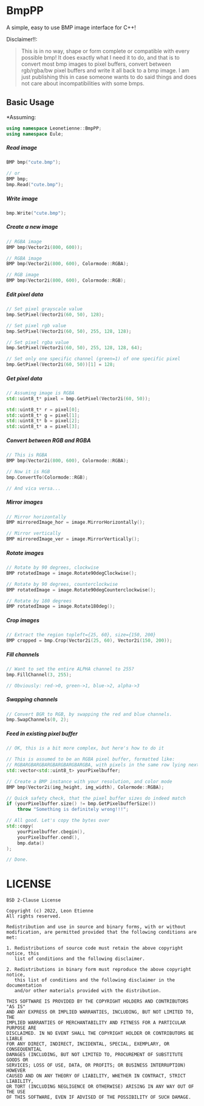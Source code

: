 # BmpPP
A simple, easy to use BMP image interface for C++!

Disclaimer!!:
> This is in no way, shape or form complete or compatible with every possible bmp!
> It does exactly what I need it to do, and that is to convert most bmp images to pixel buffers, convert between rgb/rgba/bw pixel buffers and write it all back to a bmp image.
> I am just publishing this in case someone wants to do said things and does not care about incompatibilities with some bmps.
 
## Basic Usage
*Assuming:
```c++
using namespace Leonetienne::BmpPP;
using namespace Eule;
```

##### Read image
```c++
BMP bmp("cute.bmp");

// or
BMP bmp;
bmp.Read("cute.bmp");
```

##### Write image
```c++
bmp.Write("cute.bmp");
```

##### Create a new image
```c++
// RGBA image
BMP bmp(Vector2i(800, 600));

// RGBA image
BMP bmp(Vector2i(800, 600), Colormode::RGBA);

// RGB image
BMP bmp(Vector2i(800, 600), Colormode::RGB);
```

##### Edit pixel data
```c++
// Set pixel grayscale value
bmp.SetPixel(Vector2i(60, 50), 128);

// Set pixel rgb value
bmp.SetPixel(Vector2i(60, 50), 255, 128, 128);

// Set pixel rgba value
bmp.SetPixel(Vector2i(60, 50), 255, 128, 128, 64);

// Set only one specific channel (green=1) of one specific pixel
bmp.GetPixel(Vector2i(60, 50))[1] = 128;
```

##### Get pixel data
```c++
// Assuming image is RGBA
std::uint8_t* pixel = bmp.GetPixel(Vector2i(60, 50));

std::uint8_t* r = pixel[0];
std::uint8_t* g = pixel[1];
std::uint8_t* b = pixel[2];
std::uint8_t* a = pixel[3];
```

##### Convert between RGB and RGBA
```c++
// This is RGBA
BMP bmp(Vector2i(800, 600), Colormode::RGBA);

// Now it is RGB
bmp.ConvertTo(Colormode::RGB);

// And vica versa...
```

##### Mirror images
```c++
// Mirror horizontally
BMP mirroredImage_hor = image.MirrorHorizontally();

// Mirror vertically
BMP mirroredImage_ver = image.MirrorVertically();
```

##### Rotate images
```c++
// Rotate by 90 degrees, clockwise
BMP rotatedImage = image.Rotate90degClockwise();

// Rotate by 90 degrees, counterclockwise
BMP rotatedImage = image.Rotate90degCounterclockwise();

// Rotate by 180 degrees
BMP rotatedImage = image.Rotate180deg();
```

##### Crop images
```c++
// Extract the region topleft={25, 60}, size={150, 200}
BMP cropped = bmp.Crop(Vector2i(25, 60), Vector2i(150, 200));
```

##### Fill channels
```c++
// Want to set the entire ALPHA channel to 255?
bmp.FillChannel(3, 255);

// Obviously: red->0, green->1, blue->2, alpha->3
```

##### Swapping channels
```c++
// Convert BGR to RGB, by swapping the red and blue channels.
bmp.SwapChannels(0, 2);
```

##### Feed in existing pixel buffer
```c++
// OK, this is a bit more complex, but here's how to do it

// This is assumed to be an RGBA pixel buffer, formatted like:
// RGBARGBARGBARGBARGBARGBARGBA, with pixels in the same row lying next to each other in memory.
std::vector<std::uint8_t> yourPixelbuffer;

// Create a BMP instance with your resolution, and color mode
BMP bmp(Vector2i(img_height, img_width), Colormode::RGBA);

// Quick safety check, that the pixel buffer sizes do indeed match
if (yourPixelbuffer.size() != bmp.GetPixelbufferSize())
    throw "Something is definitely wrong!!!";

// All good. Let's copy the bytes over
std::copy(
    yourPixelbuffer.cbegin(),
    yourPixelbuffer.cend(),
    bmp.data()
);

// Done.
```

# LICENSE
```
BSD 2-Clause License

Copyright (c) 2022, Leon Etienne
All rights reserved.

Redistribution and use in source and binary forms, with or without
modification, are permitted provided that the following conditions are met:

1. Redistributions of source code must retain the above copyright notice, this
   list of conditions and the following disclaimer.

2. Redistributions in binary form must reproduce the above copyright notice,
   this list of conditions and the following disclaimer in the documentation
   and/or other materials provided with the distribution.

THIS SOFTWARE IS PROVIDED BY THE COPYRIGHT HOLDERS AND CONTRIBUTORS "AS IS"
AND ANY EXPRESS OR IMPLIED WARRANTIES, INCLUDING, BUT NOT LIMITED TO, THE
IMPLIED WARRANTIES OF MERCHANTABILITY AND FITNESS FOR A PARTICULAR PURPOSE ARE
DISCLAIMED. IN NO EVENT SHALL THE COPYRIGHT HOLDER OR CONTRIBUTORS BE LIABLE
FOR ANY DIRECT, INDIRECT, INCIDENTAL, SPECIAL, EXEMPLARY, OR CONSEQUENTIAL
DAMAGES (INCLUDING, BUT NOT LIMITED TO, PROCUREMENT OF SUBSTITUTE GOODS OR
SERVICES; LOSS OF USE, DATA, OR PROFITS; OR BUSINESS INTERRUPTION) HOWEVER
CAUSED AND ON ANY THEORY OF LIABILITY, WHETHER IN CONTRACT, STRICT LIABILITY,
OR TORT (INCLUDING NEGLIGENCE OR OTHERWISE) ARISING IN ANY WAY OUT OF THE USE
OF THIS SOFTWARE, EVEN IF ADVISED OF THE POSSIBILITY OF SUCH DAMAGE.
```

